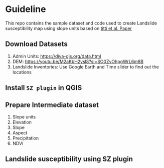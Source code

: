# Guideline

This repo contains the sample dataset and code used to create Landslide susceptibility map using slope units based on [titti et al. Paper](2022https://www.frontiersin.org/journals/earth-science/articles/10.3389/feart.2022.842425/full)

## Download Datasets

1. Admin Units: https://diva-gis.org/data.html
2. DEM: https://youtu.be/M2aKbH2ysl8?si=SO0ZvOhpgWrL6m8B
3. Landslide Inventories: Use Google Earth and Time slider to find out the locations

## Install `SZ plugin` in QGIS

## Prepare Intermediate dataset

1. Slope units
2. Elevation
3. Slope
4. Aspect
5. Precipitation
6. NDVI

## Landslide susceptibility using SZ plugin
